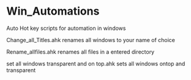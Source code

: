 # Win_Automations
Auto Hot key scripts for automation in windows 



Change_all_Titles.ahk renames all windows to your name of choice



Rename_allfiles.ahk renames all files in a entered directory



set all windows transparent and on top.ahk sets all windows ontop and transparent
